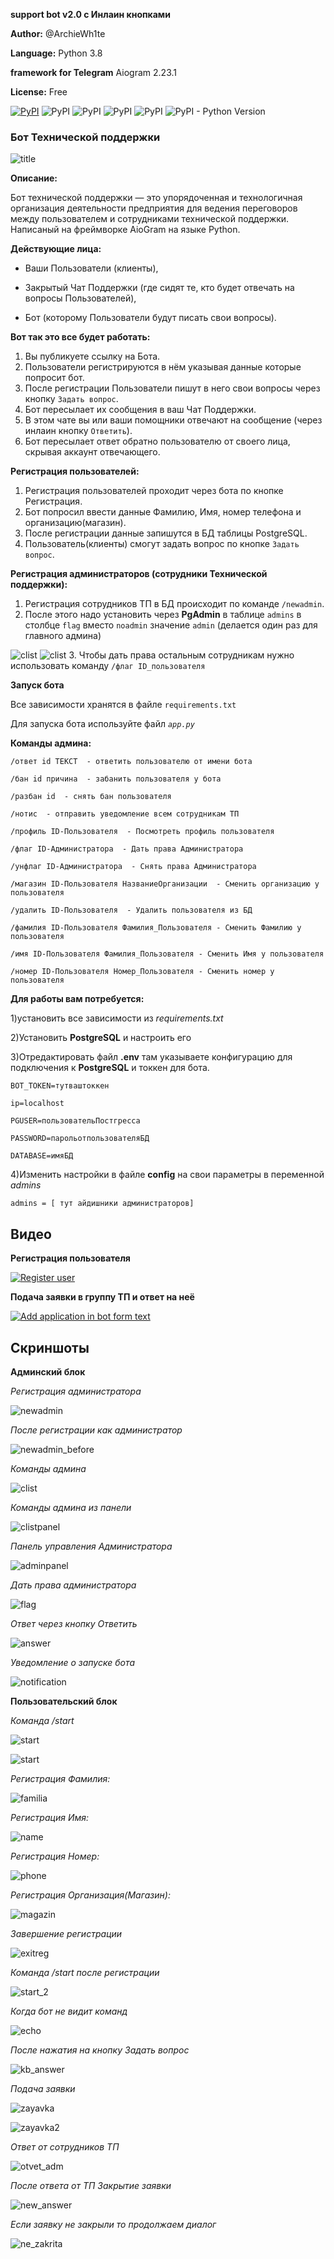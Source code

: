 **support bot v2.0 с Инлаин кнопками**

**Author:** @ArchieWh1te

**Language:** Python 3.8

**framework for Telegram** Aiogram 2.23.1 

**License:** Free

[![PyPI](https://img.shields.io/pypi/v/aiogram?label=aiogram&logo=telegram&logoColor=aiogram)](https://pypi.org/project/aiogram/)
![PyPI](https://img.shields.io/pypi/v/python-dotenv?label=python-dotenv&logo=python-dotenv&logoColor=python-dotenv)
![PyPI](https://img.shields.io/pypi/v/SQLAlchemy?label=SQLAlchemy&logo=sqlite)
![PyPI](https://img.shields.io/pypi/v/gino?label=gino)
![PyPI](https://img.shields.io/pypi/v/asyncpg?label=asyncpg&logo=asyncpg)
![PyPI - Python Version](https://img.shields.io/pypi/pyversions/aiogram?color=green&logo=python&logoColor=green)
### Бот Технической поддержки 
![title](https://habrastorage.org/r/w1560/getpro/habr/upload_files/18e/2dd/c68/18e2ddc682f08268b6e89e1c0949fcae.png)

**Описание:**

Бот технической поддержки — это упорядоченная и технологичная организация деятельности предприятия для ведения переговоров между пользователем и сотрудниками технической поддержки. 
Написаный на фреймворке AioGram на языке Python. 

**Действующие лица:**

+ Ваши Пользователи (клиенты),

+ Закрытый Чат Поддержки (где сидят те, кто будет отвечать на вопросы Пользователей),

+ Бот (которому Пользователи будут писать свои вопросы).

**Вот так это все будет работать:**

1. Вы публикуете ссылку на Бота.
2. Пользователи регистрируются в нём указывая данные которые попросит бот.
3. После регистрации Пользователи пишут в него свои вопросы через кнопку `Задать вопрос`.
4. Бот пересылает их сообщения в ваш Чат Поддержки.
5. В этом чате вы или ваши помощники отвечают на сообщение (через  инлаин кнопку `Ответить`).
6. Бот пересылает ответ обратно пользователю от своего лица, скрывая аккаунт отвечающего.

**Регистрация пользователей:**

1. Регистрация пользователей проходит через бота по кнопке Регистрация.
2. Бот попросил ввести данные Фамилию, Имя, номер телефона и организацию(магазин).
3. После регистрации данные запишутся в БД таблицы PostgreSQL.
4. Пользователь(клиенты) смогут задать вопрос по кнопке `Задать вопрос`.

**Регистрация администраторов (сотрудники Технической поддержки):**

1. Регистрация сотрудников ТП в БД происходит по команде `/newadmin`.
2. После этого надо установить через **PgAdmin** в таблице `admins` в столбце `flag` вместо `noadmin` значение `admin` (делается один раз для главного админа)

![clist](screen/admin/noadmin.png)
![clist](screen/admin/admin.png)
3. Чтобы дать права остальным сотрудникам нужно использовать команду `/флаг ID_пользователя`

**Запуск бота**

Все зависимости хранятся в файле `requirements.txt`

Для запуска бота используйте файл *```app.py```*

**Команды админа:**

```
/ответ id ТЕКСТ  - ответить пользователю от имени бота

/бан id причина  - забанить пользователя у бота

/разбан id  - снять бан пользователя

/нотис  - отправить уведомление всем сотрудникам ТП

/профиль ID-Пользователя  - Посмотреть профиль пользователя

/флаг ID-Администратора  - Дать права Администратора

/унфлаг ID-Администратора  - Снять права Администратора

/магазин ID-Пользователя НазваниеОрганизации  - Сменить организацию у пользователя

/удалить ID-Пользователя  - Удалить пользователя из БД

/фамилия ID-Пользователя Фамилия_Пользователя - Сменить Фамилию у пользователя

/имя ID-Пользователя Фамилия_Пользователя - Сменить Имя у пользователя

/номер ID-Пользователя Номер_Пользователя - Сменить номер у пользователя
```
**Для работы вам потребуется:**

1)установить все зависимости из *requirements.txt*

2)Установить **PostgreSQL** и настроить его 

3)Отредактировать файл **.env** там указываете конфигурацию для подключения к **PostgreSQL** и токкен для бота.
```
BOT_TOKEN=тутваштоккен

ip=localhost

PGUSER=пользовательПостгресса

PASSWORD=парольотпользователяБД

DATABASE=имяБД
```
4)Изменить настройки в файле **config** на свои параметры в переменной *admins*

``admins = [
   тут айдишники администраторов]
``
## Видео
**Регистрация пользователя**

[![Register user](https://img.youtube.com/vi/YkVXT6cjICw/hqdefault.jpg)](https://youtu.be/YkVXT6cjICw)

**Подача заявки в группу ТП и ответ на неё**

[![Add application in bot form text](https://img.youtube.com/vi/3iXDVqx3fSg/hqdefault.jpg)](https://youtu.be/3iXDVqx3fSg)


## Скриншоты

**Админский блок**

*Регистрация администратора*

![newadmin](screen/admin/newadmin.png)

*После регистрации как администратор*

![newadmin_before](screen/admin/newadmin2.png)

*Команды админа*

![clist](screen/admin/clist.png)

*Команды админа из панели*

![clistpanel](screen/admin/clistpanel.png)

*Панель управления Администратора*

![adminpanel](screen/admin/adminpanel.png)

*Дать права администратора*

![flag](screen/admin/flag.png)

*Ответ через кнопку Ответить*

![answer](screen/admin/answer.png)

*Уведомление о запуске бота*

![notification](screen/admin/notification.png)

**Пользовательский блок**

*Команда /start*

![start](screen/user/start.png)

![start](screen/user/kb_start.png)

*Регистрация Фамилия:*

![familia](screen/user/familia.png)

*Регистрация Имя:*

![name](screen/user/name.png)

*Регистрация Номер:*

![phone](screen/user/phone.png)

*Регистрация Организация(Магазин):*

![magazin](screen/user/magazin.png)

*Завершение регистрации*

![exitreg](screen/user/exitreg.png)

*Команда /start после регистрации*

![start_2](screen/user/start2.png)

*Когда бот не видит команд*

![echo](screen/user/echo.png)

*После нажатия на кнопку Задать вопрос*

![kb_answer](screen/user/kb_answer.png)

*Подача заявки*

![zayavka](screen/user/zayavka.png)

![zayavka2](screen/user/zayavka_2.png)

*Ответ от сотрудников ТП*

![otvet_adm](screen/user/otvet_ot_admina.png)

*После ответа от ТП Закрытие заявки*

![new_answer](screen/user/new_answer.png)

*Если заявку не закрыли то продолжаем диалог*

![ne_zakrita](screen/user/nezakrita.png)